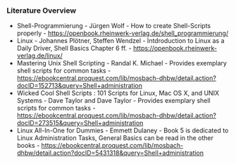 ### Literature Overview
- Shell-Programmierung - Jürgen Wolf - How to create Shell-Scripts properly - https://openbook.rheinwerk-verlag.de/shell_programmierung/                                                 
- Linux - Johannes Plötner, Steffen Wendzel - Intdroduction to Linux as a Daily Driver, Shell Basics Chapter 6 ff. - https://openbook.rheinwerk-verlag.de/linux/                            
- Mastering Unix Shell Scripting - Randal K. Michael - Provides exemplary shell scripts for common tasks - https://ebookcentral.proquest.com/lib/mosbach-dhbw/detail.action?docID=152713&query=Shell+administration   
- Wicked Cool Shell Scripts : 101 Scripts for Linux, Mac OS X, and UNIX Systems - Dave Taylor and Dave Taylor - Provides exemplary shell scripts for common tasks - https://ebookcentral.proquest.com/lib/mosbach-dhbw/detail.action?docID=273515&query=Shell+administration   
- Linux All-In-One for Dummies - Emmett Dulaney - Book 5 is dedicated to Linux Administration Tasks, General Basics can be read in the other books - https://ebookcentral.proquest.com/lib/mosbach-dhbw/detail.action?docID=5431318&query=Shell+administration  